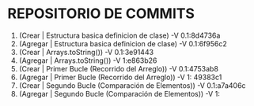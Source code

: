 # REPOSITORIO DE COMMITS

1) (Crear | Estructura  basica definicion de clase) -V 0.1:8d4736a
2) (Agregar | Estructura  basica definicion de clase) -V 0.1:6f956c2
3) (Crear | Arrays.toString()) -V 0.1:3e91443
4) (Agregar | Arrays.toString()) -V 1:e863b26
5) (Crear | Primer Bucle (Recorrido del Arreglo)) -V 0.1:4753ab8
6) (Agregar | Primer Bucle (Recorrido del Arreglo)) -V 1: 49383c1
7) (Crear | Segundo Bucle (Comparación de Elementos)) -V 0.1:a7a406c
8) (Agregar | Segundo Bucle (Comparación de Elementos)) -V 1: